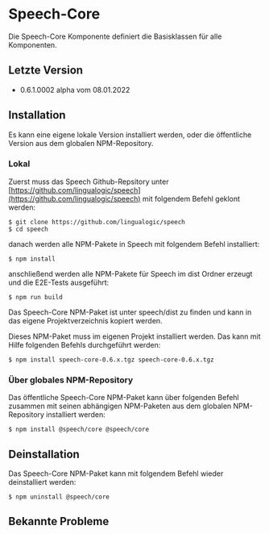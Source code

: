 # Speech-Core

Die Speech-Core Komponente definiert die Basisklassen für alle Komponenten.


## Letzte Version

* 0.6.1.0002 alpha vom 08.01.2022


## Installation

Es kann eine eigene lokale Version installiert werden, oder die öffentliche Version aus dem globalen NPM-Repository.


### Lokal

Zuerst muss das Speech Github-Repsitory unter [https://github.com/lingualogic/speech](https://github.com/lingualogic/speech) mit folgendem Befehl geklont werden:

    $ git clone https://github.com/lingualogic/speech
    $ cd speech

danach werden alle NPM-Pakete in Speech mit folgendem Befehl installiert:

    $ npm install

anschließend werden alle NPM-Pakete für Speech im dist Ordner erzeugt und die E2E-Tests ausgeführt:

    $ npm run build

Das Speech-Core NPM-Paket ist unter speech/dist zu finden und kann in das eigene Projektverzeichnis kopiert werden.

Dieses NPM-Paket muss im eigenen Projekt installiert werden. Das kann mit Hilfe folgenden Befehls durchgeführt werden:

    $ npm install speech-core-0.6.x.tgz speech-core-0.6.x.tgz


### Über globales NPM-Repository

Das öffentliche Speech-Core NPM-Paket kann über folgenden Befehl zusammen mit seinen abhängigen NPM-Paketen aus dem globalen NPM-Repository installiert werden:

    $ npm install @speech/core @speech/core


## Deinstallation

Das Speech-Core NPM-Paket kann mit folgendem Befehl wieder deinstalliert werden:

    $ npm uninstall @speech/core


## Bekannte Probleme

